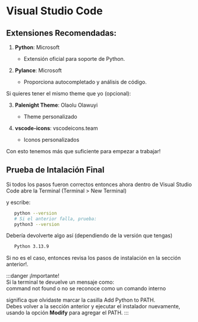# Visual Studio Code

## Extensiones Recomendadas:

1. **Python**: Microsoft
   - Extensión oficial para soporte de Python.
   
2. **Pylance**: Microsoft
   - Proporciona autocompletado y análisis de código.


Si quieres tener el mismo theme que yo (opcional):

3. **Palenight Theme**: Olaolu Olawuyi
   - Theme personalizado

4. **vscode-icons**: vscodeicons.team
   - Iconos personalizados

Con esto tenemos más que suficiente para empezar a trabajar!

## Prueba de Intalación Final

Si todos los pasos fueron correctos entonces ahora dentro de Visual Studio Code abre la Terminal
(Terminal > New Terminal) 

y escribe:

```bash
   python --version
   # Si el anterior falla, prueba:
   python3 --version
```

Debería devolverte algo así (dependiendo de la versión que tengas)
```bash
   Python 3.13.9
```

Si no es el caso, entonces revisa los pasos de instalación en la sección anterior!.

:::danger ¡Importante!  
Si la terminal te devuelve un mensaje como:  
command not found o no se reconoce como un comando interno  
  
significa que olvidaste marcar la casilla Add Python to PATH.  
Debes volver a la sección anterior y ejecutar el instalador nuevamente, usando la opción **Modify** para agregar el PATH.
:::

